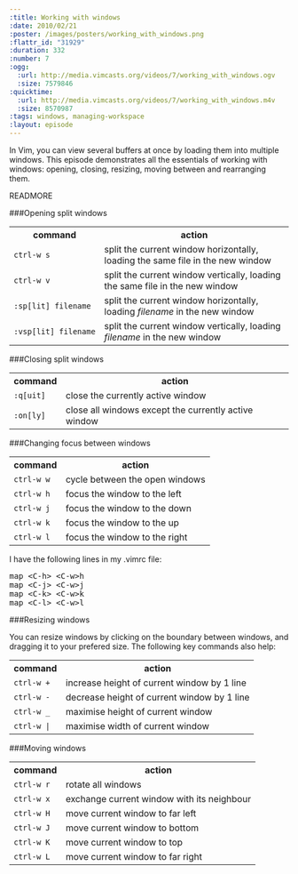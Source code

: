 ```yaml
--- 
:title: Working with windows
:date: 2010/02/21
:poster: /images/posters/working_with_windows.png
:flattr_id: "31929"
:duration: 332
:number: 7
:ogg: 
  :url: http://media.vimcasts.org/videos/7/working_with_windows.ogv
  :size: 7579846
:quicktime: 
  :url: http://media.vimcasts.org/videos/7/working_with_windows.m4v
  :size: 8570987
:tags: windows, managing-workspace
:layout: episode
---
```


In Vim, you can view several buffers at once by loading them into multiple windows. This episode demonstrates all the essentials of working with windows: opening, closing, resizing, moving between and rearranging them.



READMORE


###Opening split windows

<table>
   <tr>
       <th>command</th>
       <th>action</th>
   </tr>
   <tr>
       <td><code>ctrl-w s</code></td>
       <td>split the current window horizontally, loading the same file in the new window</td>
   </tr>
   <tr>
       <td><code>ctrl-w v</code></td>
       <td>split the current window vertically, loading the same file in the new window</td>
   </tr>
   <tr>
       <td><code>:sp[lit]&nbsp;filename</code></td>
       <td>split the current window horizontally, loading <em>filename</em> in the new window</td>
   </tr>
   <tr>
       <td><code>:vsp[lit]&nbsp;filename</code></td>
       <td>split the current window vertically, loading <em>filename</em> in the new window</td>
   </tr>
</table>

###Closing split windows

<table>
   <tr>
       <th>command</th>
       <th>action</th>
   </tr>
   <tr>
       <td><code>:q[uit]</code></td>
       <td>close the currently active window</td>
   </tr>
   <tr>
       <td><code>:on[ly]</code></td>
       <td>close all windows except the currently active window</td>
   </tr>
</table>

###Changing focus between windows

<table>
   <tr>
       <th>command</th>
       <th>action</th>
   </tr>
   <tr>
       <td><code>ctrl-w w</code></td>
       <td>cycle between the open windows</td>
   </tr>
   <tr>
       <td><code>ctrl-w h</code></td>
       <td>focus the window to the left</td>
   </tr>
   <tr>
       <td><code>ctrl-w j</code></td>
       <td>focus the window to the down</td>
   </tr>
   <tr>
       <td><code>ctrl-w k</code></td>
       <td>focus the window to the up</td>
   </tr>
   <tr>
       <td><code>ctrl-w l</code></td>
       <td>focus the window to the right</td>
   </tr>
</table>

I have the following lines in my .vimrc file:

<pre class="brush: vimscript">
map &lt;C-h&gt; &lt;C-w&gt;h
map &lt;C-j&gt; &lt;C-w&gt;j
map &lt;C-k&gt; &lt;C-w&gt;k
map &lt;C-l&gt; &lt;C-w&gt;l
</pre>


###Resizing windows

You can resize windows by clicking on the boundary between windows, and dragging it to your prefered size. The following key commands also help:

<table>
   <tr>
       <th>command</th>
       <th>action</th>
   </tr>
   <tr>
       <td><code>ctrl-w +</code></td>
       <td>increase height of current window by 1 line</td>
   </tr>
   <tr>
       <td><code>ctrl-w -</code></td>
       <td>decrease height of current window by 1 line</td>
   </tr>
   <tr>
       <td><code>ctrl-w _</code></td>
       <td>maximise height of current window</td>
   </tr>
   <tr>
       <td><code>ctrl-w |</code></td>
       <td>maximise width of current window</td>
   </tr>
</table>

###Moving windows

<table>
   <tr>
       <th>command</th>
       <th>action</th>
   </tr>
   <tr>
       <td><code>ctrl-w r</code></td>
       <td>rotate all windows</td>
   </tr>
   <tr>
       <td><code>ctrl-w x</code></td>
       <td>exchange current window with its neighbour</td>
   </tr>
   <tr>
       <td><code>ctrl-w H</code></td>
       <td>move current window to far left</td>
   </tr>
   <tr>
       <td><code>ctrl-w J</code></td>
       <td>move current window to bottom</td>
   </tr>
   <tr>
       <td><code>ctrl-w K</code></td>
       <td>move current window to top</td>
   </tr>
   <tr>
       <td><code>ctrl-w L</code></td>
       <td>move current window to far right</td>
   </tr>
</table>

